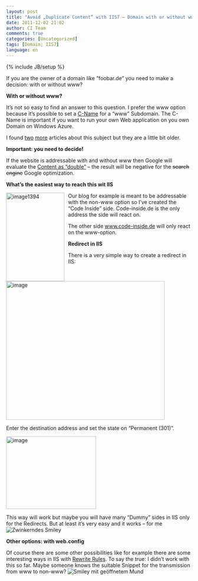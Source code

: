 ```yaml
---
layout: post
title: "Avoid „Duplicate Content“ with IIS7 – Domain with or without www"
date: 2011-12-02 21:02
author: CI Team
comments: true
categories: [Uncategorized]
tags: [Domain; IIS7]
language: en
---
```

{% include JB/setup %}
<p>If you are the owner of a domain like “foobar.de” you need to make a decision: with or without www? </p>  <p><b>With or without www?</b></p>  <p>It’s not so easy to find an answer to this question. I prefer the www option because it’s possible to set a <a href="{{BASE_PATH}}/2010/12/16/howto-eigene-domains-auf-windows-azure-applikationen-mappen-cloudapp-net/">C-Name</a> for a “www” Subdomain. The C-Name is important if you want to run your own Web application on you own Domain on Windows Azure. </p>  <p>I found <a href="http://www.sitepoint.com/www-or-no-www/">two</a> <a href="http://www.codinghorror.com/blog/2008/04/the-great-dub-dub-dub-debate.html">more</a> articles about this subject but they are a little bit older. </p>  <p><b>Important: you need to decide! </b></p>  
  <p>If the website is addressable with and without www then Google will evaluate the <a href="http://www.google.com/support/webmasters/bin/answer.py?answer=66359">Content as “double”</a> – the result will be negative for the <s>search engine</s> Google optimization. </p>  <p><b>What’s the easiest way to reach this wit IIS</b></p>  <p><a href="{{BASE_PATH}}/assets/wp-images-en/image1394.png"><img style="background-image: none; border-bottom: 0px; border-left: 0px; margin: 0px 10px 0px 0px; padding-left: 0px; padding-right: 0px; display: inline; float: left; border-top: 0px; border-right: 0px; padding-top: 0px" title="image1394" border="0" alt="image1394" align="left" src="{{BASE_PATH}}/assets/wp-images-en/image1394_thumb.png" width="158" height="240" /></a>Our blog for example is meant to be addressable with the non-www option so I’ve created the “Code Inside” side. Code-inside.de is the only address the side will react on. </p>  <p>The other side <a href="http://www.code-inside.de">www.code-inside.de</a> will only react on the www-option. </p>  
  
  
  <p><b>Redirect in IIS</b></p>  <p>There is a very simple way to create a redirect in IIS:</p>  <p><img style="background-image: none; border-bottom: 0px; border-left: 0px; padding-left: 0px; padding-right: 0px; border-top: 0px; border-right: 0px; padding-top: 0px" title="image" border="0" alt="image" src="{{BASE_PATH}}/assets/wp-images-de/image_thumb577.png" width="430" height="376" /></p>  <p>Enter the destination address and set the state on “Permanent (301)”.</p>  <p><img style="background-image: none; border-bottom: 0px; border-left: 0px; padding-left: 0px; padding-right: 0px; border-top: 0px; border-right: 0px; padding-top: 0px" title="image" border="0" alt="image" src="{{BASE_PATH}}/assets/wp-images-de/image_thumb578.png" width="244" height="197" /></p>  <p>This way will work but maybe you will have many “Dummy” sides in IIS only for the Redirects. But at least it’s very easy and it works – for me <img style="border-bottom-style: none; border-left-style: none; border-top-style: none; border-right-style: none" class="wlEmoticon wlEmoticon-winkingsmile" alt="Zwinkerndes Smiley" src="{{BASE_PATH}}/assets/wp-images-en/wlEmoticon-winkingsmile29.png" /></p>  <p><b>Other options: with web.config</b></p>  
  <p>Of course there are some other possibilities like for example there are some interesting ways in IIS with <a href="http://learn.iis.net/page.aspx/460/using-the-url-rewrite-module/">Rewrite Rules</a>. To say the true: I didn’t work with this so far. Maybe someone knows the suitable Snippet for the transmission from www to non-www? <img style="border-bottom-style: none; border-left-style: none; border-top-style: none; border-right-style: none" class="wlEmoticon wlEmoticon-openmouthedsmile" alt="Smiley mit geöffnetem Mund" src="{{BASE_PATH}}/assets/wp-images-en/wlEmoticon-openmouthedsmile2.png" /></p>
